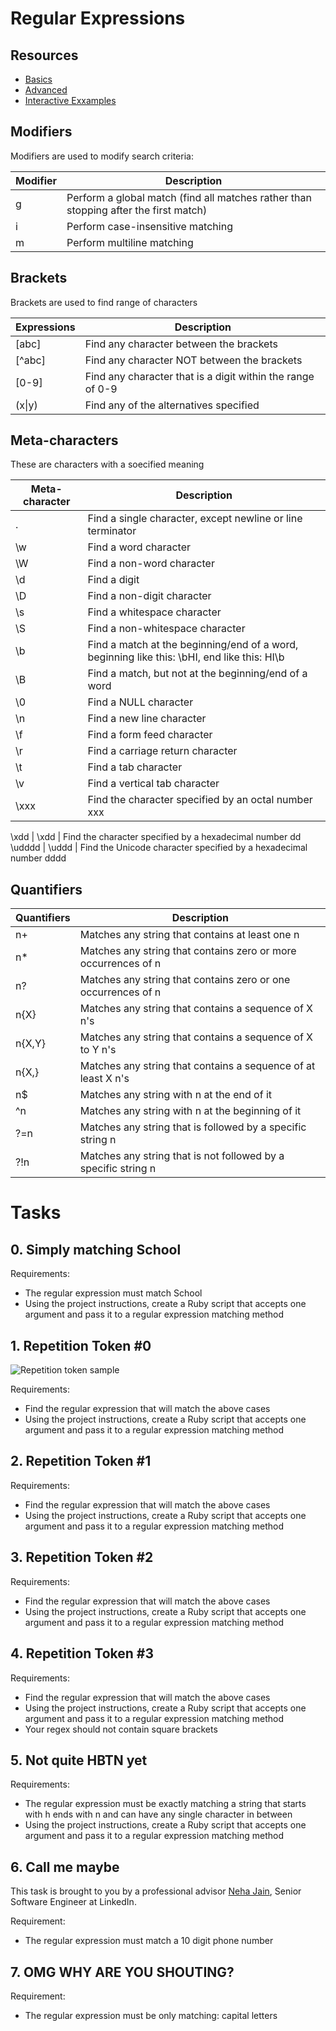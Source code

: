 # Regular Expressions

## Resources

-   [Basics](https://intranet.alxswe.com/rltoken/6VeaVMaugIxcFAwA27TBdQ)
-   [Advanced](https://intranet.alxswe.com/rltoken/rntjh3-3S86zt0Qy28L10w)
-   [Interactive Exxamples](https://intranet.alxswe.com/rltoken/XsQ6rzS1uy-E6bnswUqIKg)

## Modifiers

Modifiers are used to modify search criteria:

| Modifier | Description                                                                          |
| -------- | ------------------------------------------------------------------------------------ |
| g        | Perform a global match (find all matches rather than stopping after the first match) |
| i        | Perform case-insensitive matching                                                    |
| m        | Perform multiline matching                                                           |

## Brackets

Brackets are used to find range of characters

| Expressions | Description                                                |
| ----------- | ---------------------------------------------------------- |
| [abc]       | Find any character between the brackets                    |
| [^abc]      | Find any character NOT between the brackets                |
| [0-9]       | Find any character that is a digit within the range of 0-9 |
| (x\|y)      | Find any of the alternatives specified                     |

## Meta-characters

These are characters with a soecified meaning

| Meta-character | Description                                                                                 |
| -------------- | ------------------------------------------------------------------------------------------- |
| .              | Find a single character, except newline or line terminator                                  |
| \w             | Find a word character                                                                       |
| \W             | Find a non-word character                                                                   |
| \d             | Find a digit                                                                                |
| \D             | Find a non-digit character                                                                  |
| \s             | Find a whitespace character                                                                 |
| \S             | Find a non-whitespace character                                                             |
| \b             | Find a match at the beginning/end of a word, beginning like this: \bHI, end like this: HI\b |
| \B             | Find a match, but not at the beginning/end of a word                                        |
| \0             | Find a NULL character                                                                       |
| \n             | Find a new line character                                                                   |
| \f             | Find a form feed character                                                                  |
| \r             | Find a carriage return character                                                            |
| \t             | Find a tab character                                                                        |
| \v             | Find a vertical tab character                                                               |
| \xxx           | Find the character specified by an octal number xxx                                         |

\xdd
| \xdd | Find the character specified by a hexadecimal number dd
\udddd
| \uddd | Find the Unicode character specified by a hexadecimal number dddd

## Quantifiers

| Quantifiers | Description                                                    |
| ----------- | -------------------------------------------------------------- |
| n+          | Matches any string that contains at least one n                |
| n\*         | Matches any string that contains zero or more occurrences of n |
| n?          | Matches any string that contains zero or one occurrences of n  |
| n{X}        | Matches any string that contains a sequence of X n's           |
| n{X,Y}      | Matches any string that contains a sequence of X to Y n's      |
| n{X,}       | Matches any string that contains a sequence of at least X n's  |
| n$          | Matches any string with n at the end of it                     |
| ^n          | Matches any string with n at the beginning of it               |
| ?=n         | Matches any string that is followed by a specific string n     |
| ?!n         | Matches any string that is not followed by a specific string n |

# Tasks

## 0. Simply matching School

Requirements:

-   The regular expression must match School
-   Using the project instructions, create a Ruby script that accepts one argument and pass it to a regular expression matching method

## 1. Repetition Token #0

<img src="https://s3.amazonaws.com/alx-intranet.hbtn.io/uploads/medias/2020/9/e7db3c377d46453588fc84f3a975661d142fee91.png?X-Amz-Algorithm=AWS4-HMAC-SHA256&X-Amz-Credential=AKIARDDGGGOUSBVO6H7D%2F20230302%2Fus-east-1%2Fs3%2Faws4_request&X-Amz-Date=20230302T080349Z&X-Amz-Expires=86400&X-Amz-SignedHeaders=host&X-Amz-Signature=3f545a760080e886c07a3908d85aa70cd15671029309f6eafb9c82a8886a1c2a" alt="Repetition token sample"/>

Requirements:

-   Find the regular expression that will match the above cases
-   Using the project instructions, create a Ruby script that accepts one argument and pass it to a regular expression matching method

## 2. Repetition Token #1

Requirements:

-   Find the regular expression that will match the above cases
-   Using the project instructions, create a Ruby script that accepts one argument and pass it to a regular expression matching method

## 3. Repetition Token #2

Requirements:

-   Find the regular expression that will match the above cases
-   Using the project instructions, create a Ruby script that accepts one argument and pass it to a regular expression matching method

## 4. Repetition Token #3

Requirements:

-   Find the regular expression that will match the above cases
-   Using the project instructions, create a Ruby script that accepts one argument and pass it to a regular expression matching method
-   Your regex should not contain square brackets

## 5. Not quite HBTN yet

Requirements:

-   The regular expression must be exactly matching a string that starts with h ends with n and can have any single character in between
-   Using the project instructions, create a Ruby script that accepts one argument and pass it to a regular expression matching method

## 6. Call me maybe

This task is brought to you by a professional advisor [Neha Jain](https://intranet.alxswe.com/rltoken/GqwvXAvTXR_JXqyTvZ4AzQ), Senior Software Engineer at LinkedIn.

Requirement:

-   The regular expression must match a 10 digit phone number

## 7. OMG WHY ARE YOU SHOUTING?

Requirement:

-   The regular expression must be only matching: capital letters
